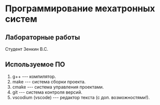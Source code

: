 # Программирование мехатронных систем

## Лабораторные работы

Студент Зенкин В.С.

## Используемое ПО

1. g++ --- компилятор.
1. make --- система сборки проекта.
1. cmake --- система управления проектами.
1. git --- система контроля версий.
1. vscodium (vscode) --- редактор текста (с доп. возможностями!).

